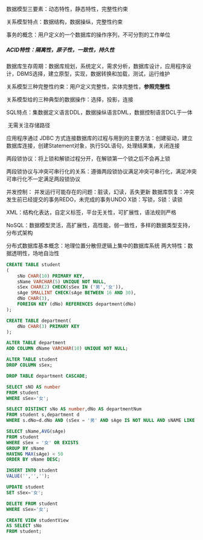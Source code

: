 数据模型三要素：动态特性，静态特性，完整性约束

关系模型特点：数据结构，数据操纵，完整性约束

事务的概念：用户定义的一个数据库的操作序列，不可分割的工作单位

##### ACID特性：隔离性，原子性，一致性，持久性

数据库生存周期：数据库规划，系统定义，需求分析，数据库设计，应用程序设计，DBMS选择，建立原型，实现，数据转换和加载，测试，运行维护

关系模型三种完整性约束：用户定义完整性，实体完整性，**参照完整性**

关系模型给的三种典型的数据操作：选择，投影，连接

SQL特点：集数据定义语言DDL，数据操纵语言DML，数据控制语言DCL于一体

​		    无需关注存储路径

应用程序通过 JDBC 方式连接数据库的过程与用到的主要方法：创建驱动，建立数据库连接，创建Statement对象，执行SQL语句，处理结果集，关闭连接

两段锁协议：将上锁和解锁过程分开，在解锁第一个锁之后不会再上锁

两段锁协议与冲突可串行化的关系：遵循两段锁协议满足冲突可串行化，满足冲突可串行化不一定满足两段锁协议

并发控制：
并发运行可能存在的问题：脏读，幻读，丢失更新
数据库恢复：冲突发生前已经提交的事务REDO，未完成的事务UNDO
X锁：写锁，S锁：读锁

XML：结构化表达，自定义标签，平台无关性，可扩展性，语法规则严格

NoSQL：数据模型灵活，高扩展性，高性能，弱一致性，多样的数据类型支持，分布式架构

分布式数据库基本概念：地理位置分散但逻辑上集中的数据库系统
					两大特性：数据透明性，场地自治性

```sql
CREATE TABLE student
(
    sNo CHAR(10) PRIMARY KEY,
    sName VARCHAR(5) UNIQUE NOT NULL,
    sSex CHAR(2) CHECK(sSex IN ('男','女')),
    sAge SMALLINT CHECK(sAge BETWEEN 16 AND 30),
    dNo CHAR(3),
    FOREIGN KEY (dNo) REFERENCES department(dNo)
);

CREATE TABLE department(
	dNo CHAR(3) PRIMARY KEY
);

ALTER TABLE department
ADD COLUMN dName VARCHAR(10) UNIQUE NOT NULL;

ALTER TABLE student
DROP COLUMN sSex;

DROP TABLE department CASCADE;

SELECT sNO AS number
FROM student
WHERE sSex='女';

SELECT DISTINCT sNo AS number,dNo AS departmentNum
FROM student s,department d
WHERE s.dNo=d.dNo AND (sSex = '男' AND sAge IS NOT NULL AND sNAME LIKE '王__');

SELECT sName,AVG(sAge)
FROM student
WHERE sSex = '女' OR EXISTS
GROUP BY sName
HAVING MAX(sAge) < 50
ORDER BY sName DESC;

INSERT INTO student
VALUE('','','');

UPDATE student
SET sSex='女';

DELETE FROM student
WHERE sSex='女';

CREATE VIEW studentView
AS SELECT sNo
FROM student;
```

